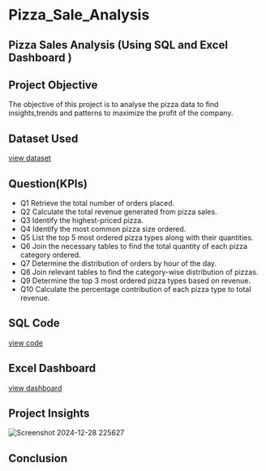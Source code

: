 # Pizza_Sale_Analysis
## Pizza Sales Analysis (Using SQL and Excel Dashboard )

## Project Objective
 The objective of this project is to analyse the pizza data to find insights,trends and patterns to maximize the profit of the company.

## Dataset Used
<a href="https://github.com/ChandraMohaniitm/Pizza_Sale_Analysis/blob/main/pizza.data.csv">view dataset</a>

## Question(KPIs)
- Q1 Retrieve the total number of orders placed.
- Q2 Calculate the total revenue generated from pizza sales.
- Q3 Identify the highest-priced pizza.
- Q4 Identify the most common pizza size ordered.
- Q5 List the top 5 most ordered pizza types along with their quantities.
- Q6 Join the necessary tables to find the total quantity of each pizza category ordered.
- Q7 Determine the distribution of orders by hour of the day.
- Q8 Join relevant tables to find the category-wise distribution of pizzas.
- Q9 Determine the top 3 most ordered pizza types based on revenue.
- Q10 Calculate the percentage contribution of each pizza type to total revenue.

## SQL Code
<a href="https://github.com/ChandraMohaniitm/Pizza_Sale_Analysis/blob/main/pizzas.sql">view code</a>

## Excel Dashboard 
<a href="https://github.com/ChandraMohaniitm/Pizza_Sale_Analysis/blob/main/Screenshot%202024-12-28%20225840.png">view dashboard</a>

## Project Insights
![Screenshot 2024-12-28 225627](https://github.com/user-attachments/assets/5fbbbcc8-e79f-4316-8b78-be9eb3e84a2e)


## Conclusion
